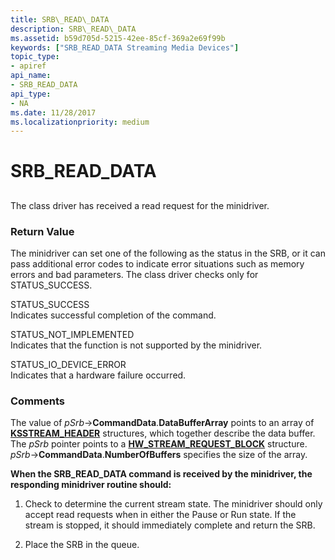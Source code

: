 ```yaml
---
title: SRB\_READ\_DATA
description: SRB\_READ\_DATA
ms.assetid: b59d705d-5215-42ee-85cf-369a2e69f99b
keywords: ["SRB_READ_DATA Streaming Media Devices"]
topic_type:
- apiref
api_name:
- SRB_READ_DATA
api_type:
- NA
ms.date: 11/28/2017
ms.localizationpriority: medium
---
```


# SRB\_READ\_DATA


## <span id="ddk_srb_read_data_ks"></span><span id="DDK_SRB_READ_DATA_KS"></span>


The class driver has received a read request for the minidriver.

### <span id="return_value"></span><span id="RETURN_VALUE"></span>Return Value

The minidriver can set one of the following as the status in the SRB, or it can pass additional error codes to indicate error situations such as memory errors and bad parameters. The class driver checks only for STATUS\_SUCCESS.

<span id="STATUS_SUCCESS"></span><span id="status_success"></span>STATUS\_SUCCESS  
Indicates successful completion of the command.

<span id="STATUS_NOT_IMPLEMENTED"></span><span id="status_not_implemented"></span>STATUS\_NOT\_IMPLEMENTED  
Indicates that the function is not supported by the minidriver.

<span id="STATUS_IO_DEVICE_ERROR"></span><span id="status_io_device_error"></span>STATUS\_IO\_DEVICE\_ERROR  
Indicates that a hardware failure occurred.

### Comments

The value of *pSrb*-&gt;**CommandData**.**DataBufferArray** points to an array of [**KSSTREAM\_HEADER**](https://docs.microsoft.com/windows-hardware/drivers/ddi/content/ks/ns-ks-ksstream_header) structures, which together describe the data buffer. The *pSrb* pointer points to a [**HW\_STREAM\_REQUEST\_BLOCK**](https://docs.microsoft.com/windows-hardware/drivers/ddi/content/strmini/ns-strmini-_hw_stream_request_block) structure. *pSrb*-&gt;**CommandData**.**NumberOfBuffers** specifies the size of the array.

**When the SRB\_READ\_DATA command is received by the minidriver, the responding minidriver routine should:**

1.  Check to determine the current stream state. The minidriver should only accept read requests when in either the Pause or Run state. If the stream is stopped, it should immediately complete and return the SRB.

2.  Place the SRB in the queue.

 

 





